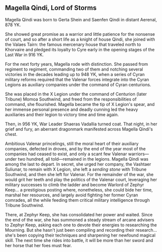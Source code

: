 ## Magella Qindi, Lord of Storms

Magella Qindi was born to Gerta Shein and Saenfen Qindi in distant Aerenal, 878 YK.

She showed great promise as a warrior and little patience for the nonsense of court, and so after a short life as a knight of house Qindi, she joined with the Valaes Tairn: the famous mercenary house that traveled north to Khorvaire and pledged its loyalty to Cyre early in the opening stages of the Last War in 916 YK.

For the next forty years, Magella rode with distinction. She passed from regiment to regiment, commanding two of them and notching several victories in the decades leading up to 948 YK, when a series of Cyran military reforms required that the Valenar forces integrate into the Cyran Legions as auxiliary companies under the command of Cyran centurions.

She was placed in the X Legion under the command of Centurion (later Tribune) Momoa Southwind, and freed from the responsibilities of command, she flourished. Magella became the tip of X Legion's spear, and her immense personal presence and deadly cunning led the heavy auxiliaries and their legion to victory time and time again.

Then, in 956 YK, War Leader Shaeras Vadallia turned coat. That night, in her grief and fury, an aberrant dragonmark manifested across Magella Qindi's chest.

Ambitious Valenar princelings, still the moral heart of their auxiliary companies, defected in droves, and by the end of the year most of the companies had ceased to exist, and only a scant few Valenar warriors—under two hundred, all told—remained in the legions. Magella Qindi was among the last to depart. In secret, she urged her company, the Vashtaer Suliunar, to remain with X Legion, she left a *sending stone* with Tribune Southwind, and then she left for Valenar. For the remainder of the war, she would grit her teeth and play the politics of the Valenar court, leveraging her military successes to climb the ladder and become Warlord of Zephyr Keep... a prestigious posting where, nonetheless, she could bide her time, marshal her resources, and largely avoid fighting her former Cyran comrades, all the while feeding them critical military intelligence through Tribune Southwind.

There, at Zephyr Keep, she has consolidated her power and waited. Since the end of the war, she has summoned a steady stream of arcane advisers to Zephyr Keep, asking each one to devote their energies to researching the Mourning. But she hasn't just been compiling and recording their research... she's been copying their techniques and sharpening her newfound magical skill. The next time she rides into battle, it will be more than her sword and her horse that her foes must fear.